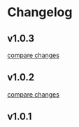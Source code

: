 # Changelog

## v1.0.3

[compare changes](https://github.com/WorkRootTech/nuxt-form/compare/v1.0.2...v1.0.3)

## v1.0.2

[compare changes](https://github.com/WorkRootTech/nuxt-form/compare/v1.0.1...v1.0.2)

## v1.0.1
